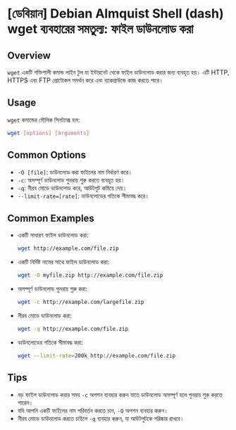 # [ডেবিয়ান] Debian Almquist Shell (dash) wget ব্যবহারের সমতুল্য: ফাইল ডাউনলোড করা

## Overview
`wget` একটি শক্তিশালী কমান্ড লাইন টুল যা ইন্টারনেট থেকে ফাইল ডাউনলোড করার জন্য ব্যবহৃত হয়। এটি HTTP, HTTPS এবং FTP প্রোটোকল সমর্থন করে এবং ব্যাকগ্রাউন্ডে কাজ করতে পারে।

## Usage
`wget` কমান্ডের মৌলিক সিনট্যাক্স হল:

```bash
wget [options] [arguments]
```

## Common Options
- `-O [file]`: ডাউনলোড করা ফাইলের নাম নির্ধারণ করে।
- `-c`: অসম্পূর্ণ ডাউনলোড পুনরায় শুরু করতে ব্যবহৃত হয়।
- `-q`: নীরব মোডে ডাউনলোড করে, আউটপুট কমিয়ে দেয়।
- `--limit-rate=[rate]`: ডাউনলোডের গতিকে সীমাবদ্ধ করে।

## Common Examples
- একটি সাধারণ ফাইল ডাউনলোড করা:
  ```bash
  wget http://example.com/file.zip
  ```

- একটি নির্দিষ্ট নামের সাথে ফাইল ডাউনলোড করা:
  ```bash
  wget -O myfile.zip http://example.com/file.zip
  ```

- অসম্পূর্ণ ডাউনলোড পুনরায় শুরু করা:
  ```bash
  wget -c http://example.com/largefile.zip
  ```

- নীরব মোডে ডাউনলোড করা:
  ```bash
  wget -q http://example.com/file.zip
  ```

- ডাউনলোডের গতিকে সীমাবদ্ধ করা:
  ```bash
  wget --limit-rate=200k http://example.com/file.zip
  ```

## Tips
- বড় ফাইল ডাউনলোড করার সময় `-c` অপশন ব্যবহার করুন যাতে ডাউনলোড অসম্পূর্ণ হলে পুনরায় শুরু করতে পারেন।
- যদি আপনি একটি ফাইলের নাম পরিবর্তন করতে চান, `-O` অপশন ব্যবহার করুন।
- নীরব মোডে ডাউনলোড করতে চাইলে `-q` ব্যবহার করুন, যা আউটপুটকে পরিষ্কার রাখবে।